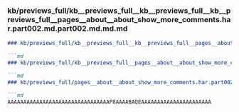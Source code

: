 ### kb/previews_full/kb__previews_full__kb__previews_full__kb__previews_full__pages__about__about_show_more_comments.har.part002.md.part002.md.md.md

```md
### kb/previews_full/kb__previews_full__kb__previews_full__pages__about__about_show_more_comments.har.part002.md.part002.md.md

```md
### kb/previews_full/kb__previews_full__pages__about__about_show_more_comments.har.part002.md.part002.md

```md
### kb/previews_full/pages__about__about_show_more_comments.har.part002.md (part 002)

```md
AAAAAAAAAAAAAAAAAAAAAAAAAAAAAAAAP8AAAABAQEAAAAAAAAAAAAAAAAAAAAAA
```

```

```

```

```
